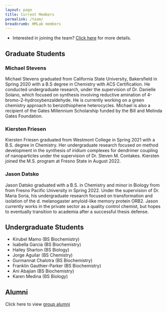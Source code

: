 ```yaml
---
layout: page
title: Current Members
permalink: /team/
breadcrumb: HMLab members
---
```


- Interested in joining the team? [Click here](/research/opportunities) for more details. 

## Graduate Students

### Michael Stevens

Michael Stevens graduated from California State University, Bakersfield in Spring 2020 with a B.S degree in Chemistry with ACS Certification. He conducted undergraduate research, under the supervision of Dr. Danielle Solano, which focused  on synthesis involving reductive amination of 4-bromo-2-hydroxybenzaldehyde. He is currently working on a green chemistry approach to benzothiophene heterocycles. Michael is also a recipient of the Gates Millennium Scholarship funded by the Bill and Melinda Gates Foundation. 

### Kiersten Friesen

Kiersten Friesen graduated from Westmont College in Spring 2021 with a B.S. degree in Chemistry. Her undergraduate research focused on method development in the synthesis of iridium complexes for dendrimer coupling of nanoparticles under the supervision of Dr. Steven M. Contakes. Kiersten joined the M.S. program at Fresno State in August 2022.

### Jason Datsko

Jason Datsko graduated with a B.S. in Chemistry and minor in Biology from from Fresno Pacific University in Spring 2022. Under the supervision of Dr. Maria Soria, his undergraduate research focused on transformation and isolation of the d. melanogaster amyloid-like memory protein ORB2. Jason currently works in the private sector as a quality control chemist, but hopes to eventually transition to academia after a successful thesis defense.

## Undergraduate Students

* Kirubel Mamo (BS Biochemistry)
* Isabella Garcia (BS Biochemistry)
* Hailey Sharton (BS Biology)
* Jorge Aguilar (BS Chemistry)
* Gurmannat Chalotra (BS Biochemistry)
* Franklin Gauthier-Parker (BS Biochemistry)
* Ani Abajian (BS Biochemistry)
* Karen Medina (BS Biology)

## Alumni

Click here to view [group alumni](/alumni)